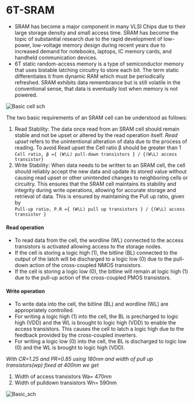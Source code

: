 # 6T-SRAM

* SRAM has become a major component in many VLSI Chips due to their large storage density and small access time. SRAM has become the topic of substantial research due to the rapid development of low-power, low-voltage memory design during recent years due to increased demand for notebooks, laptops, IC memory cards, and handheld communication devices.
* 6T static random-access memory is a type of semiconductor memory that uses bistable latching circuitry to store each bit. The term static differentiates it from dynamic RAM which must be periodically refreshed. SRAM exhibits data remembrance but is still volatile in the conventional sense, that data is eventually lost when memory is not powered. 

![Basic cell sch](https://github.com/Karthik-6362/6T-SRAM/assets/137412032/9d2b4ef9-69f5-4588-8458-9266d5e2b25e)

The two basic requirements of an SRAM cell can be understood as follows:
1. Read Stability: The data once read from an SRAM cell should remain stable and not be upset or altered by the read operation itself. *Read upset* refers to the unintentional alteration of data due to the process of reading. To avoid Read upset the Cell ratio β should be greater than 1 <br> 
``` Cell ratio, β ={ (W\L) pull-down transistors } / {(W\L) access transistor} ```
2. Write Stability: When data needs to be written to an SRAM cell, the cell should reliably accept the new data and update its stored value without causing read upset or other unintended changes to neighboring cells or circuitry. This ensures that the SRAM cell maintains its stability and integrity during write operations, allowing for accurate storage and retrieval of data. This is ensured by maintaining the Pull up ratio, given by <br>
```Pull-up ratio, P.R ={ (W\L) pull up transistors } / {(W\L) access transistor } ```

#### Read operation
* To read data from the cell, the wordline (WL) connected to the access transistors is activated allowing access to the storage nodes.
* If the cell is storing a logic high (1), the bitline (BL) connected to the output of the latch will be discharged to a logic low (0) due to the pull-down action of the cross-coupled NMOS transistors.
* If the cell is storing a logic low (0), the bitline will remain at logic high (1) due to the pull-up action of the cross-coupled PMOS transistors.

#### Write operation
* To write data into the cell, the bitline (BL) and wordline (WL) are appropriately controlled.
* For writing a logic high (1) into the cell, the BL is precharged to logic high (VDD) and the WL is brought to logic high (VDD) to enable the access transistors. This causes the cell to latch a logic high due to the feedback provided by the cross-coupled inverters.
* For writing a logic low (0) into the cell, the BL is discharged to logic low (0) and the WL is brought to logic high (VDD).

*With CR=1.25 and PR=0.85 using 180nm and width of pull up transistors(wp) fixed at 400nm we get*
1. Width of access transistors Wa= 470nm
2. Width of pulldown transistors Wn= 590nm

![Basic_sch](https://github.com/Karthik-6362/6T-SRAM/assets/137412032/01621261-6dfd-49c1-9221-1fc4269c1bce)

